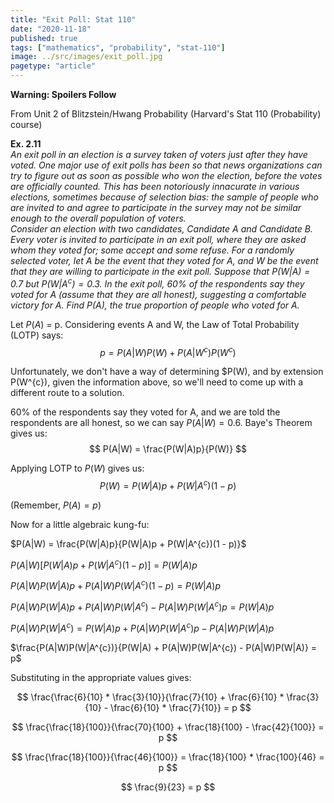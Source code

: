 ```yaml
---
title: "Exit Poll: Stat 110"
date: "2020-11-18"
published: true
tags: ["mathematics", "probability", "stat-110"]
image: ../src/images/exit_poll.jpg
pagetype: "article"
---
```


**Warning: Spoilers Follow**

From Unit 2 of Blitzstein/Hwang Probability (Harvard's Stat 110 (Probability) course)

**Ex. 2.11**<br>
*An exit poll in an election is a survey taken of voters just after they have voted. One major use of exit polls has been so that news organizations can try to figure out as soon as possible who won the election, before the votes are officially counted. This has been notoriously innacurate in various elections, sometimes because of selection bias: the sample of people who are invited to and agree to participate in the survey may not be similar enough to the overall population of voters.*<br>
*Consider an election with two candidates, Candidate A and Candidate B. Every voter is invited to participate in an exit poll, where they are asked whom they voted for; some accept and some refuse. For a randomly selected voter, let A be the event that they voted for A, and W be the event that they are willing to participate in the exit poll. Suppose that $P(W|A) = 0.7$ but $P(W|A^{c}) = 0.3$. In the exit poll, 60% of the respondents say they voted for A (assume that they are all honest), suggesting a comfortable victory for A. Find $P(A)$, the true proportion of people who voted for A.*

Let $P(A)$ = p. Considering events A and W, the Law of Total Probability (LOTP) says:
$$
p = P(A|W)P(W) + P(A|W^{c})P(W^{c})
$$

Unfortunately, we don't have a way of determining $P(W), and by extension P(W^{c}), given the information above, so we'll need to come up with a different route to a solution.

60% of the respondents say they voted for A, and we are told the respondents are all honest, so we can say $P(A|W) = 0.6$. Baye's Theorem gives us:
$$
P(A|W) = \frac{P(W|A)p}{P(W)}
$$

Applying LOTP to $P(W)$ gives us:
$$
P(W) = P(W|A)p + P(W|A^{c})(1 - p)
$$ 

(Remember, $P(A) = p$)

Now for a little algebraic kung-fu:

$P(A|W) = \frac{P(W|A)p}{P(W|A)p + P(W|A^{c})(1 - p)}$

$P(A|W)[P(W|A)p + P(W|A^{c})(1 - p)] = P(W|A)p$

$P(A|W)P(W|A)p + P(A|W)P(W|A^{c})(1 - p) = P(W|A)p$

$P(A|W)P(W|A)p + P(A|W)P(W|A^{c}) - P(A|W)P(W|A^{c})p = P(W|A)p$

$P(A|W)P(W|A^{c}) = P(W|A)p + P(A|W)P(W|A^{c})p - P(A|W)P(W|A)p$

$\frac{P(A|W)P(W|A^{c})}{P(W|A) + P(A|W)P(W|A^{c}) - P(A|W)P(W|A)} = p$

Substituting in the appropriate values gives:

$$
\frac{\frac{6}{10} * \frac{3}{10}}{\frac{7}{10} + \frac{6}{10} * \frac{3}{10} - \frac{6}{10} * \frac{7}{10}} = p
$$

$$
\frac{\frac{18}{100}}{\frac{70}{100} + \frac{18}{100} - \frac{42}{100}} = p
$$

$$
\frac{\frac{18}{100}}{\frac{46}{100}} = \frac{18}{100} * \frac{100}{46} = p
$$

$$
\frac{9}{23} = p
$$